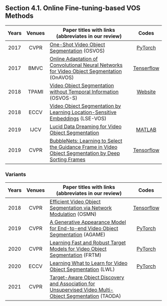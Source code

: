 ## Section 4.1. Online Fine-tuning-based VOS Methods

|Years|Venues|Paper titles with links (abbreviates in our review)|Codes|
|:-:|:-:|---|:-:|
|2017|CVPR|[One-Shot Video Object Segmentation](https://openaccess.thecvf.com/content_cvpr_2017/papers/Caelles_One-Shot_Video_Object_CVPR_2017_paper.pdf) (OSVOS)|[PyTorch](https://github.com/kmaninis/OSVOS-PyTorch)|
|2017|BMVC|[Online Adaptation of Convolutional Neural Networks for Video Object Segmentation](https://arxiv.org/pdf/1706.09364.pdf) (OnAVOS)|[Tenserflow](https://www.vision.rwth-aachen.de/page/OnAVOS)|
|2018|TPAMI|[Video Object Segmentation without Temporal Information](https://ieeexplore.ieee.org/document/8362936) (OSVOS-S)|[Website](https://cvlsegmentation.github.io/osvos-s/)|
|2018|ECCV|[Video Object Segmentation by Learning Location-Sensitive Embeddings](https://www.ecva.net/papers/eccv_2018/papers_ECCV/papers/Hai_Ci_Video_Object_Segmentation_ECCV_2018_paper.pdf) (LSE-VOS)||
|2019|IJCV|[Lucid Data Dreaming for Video Object Segmentation](https://link.springer.com/article/10.1007/s11263-019-01164-6)|[MATLAB](https://github.com/ankhoreva/LucidDataDreaming)|
|2019|CVPR|[BubbleNets: Learning to Select the Guidance Frame in Video Object Segmentation by Deep Sorting Frames](https://openaccess.thecvf.com/content_CVPR_2019/papers/Griffin_BubbleNets_Learning_to_Select_the_Guidance_Frame_in_Video_Object_CVPR_2019_paper.pdf)|[Tensorflow](https://github.com/griffbr/BubbleNets)|

### Variants

|Years|Venues|Paper titles with links (abbreviates in our review)|Codes|
|:-:|:-:|---|:-:|
|2018|CVPR|[Efficient Video Object Segmentation via Network Modulation](https://openaccess.thecvf.com/content_cvpr_2018/papers/Yang_Efficient_Video_Object_CVPR_2018_paper.pdf) (OSMN)|[Tensorflow](https://github.com/linjieyangsc/video_seg)|
|2019|CVPR|[A Generative Appearance Model for End-to-end Video Object Segmentation](https://openaccess.thecvf.com/content_CVPR_2019/papers/Johnander_A_Generative_Appearance_Model_for_End-To-End_Video_Object_Segmentation_CVPR_2019_paper.pdf) (AGAME)|[PyTorch](https://github.com/joakimjohnander/agame-vos)|
|2020|CVPR|[Learning Fast and Robust Target Models for Video Object Segmentation](https://openaccess.thecvf.com/content_CVPR_2020/papers/Robinson_Learning_Fast_and_Robust_Target_Models_for_Video_Object_Segmentation_CVPR_2020_paper.pdf) (FRTM)|[PyTorch](https://github.com/andr345/frtm-vos)|
|2020|ECCV|[Learning What to Learn for Video Object Segmentation](https://www.ecva.net/papers/eccv_2020/papers_ECCV/papers/123470766.pdf) (LWL)|[PyTorch](https://github.com/visionml/pytracking)|
|2021|CVPR|[Target-Aware Object Discovery and Association for Unsupervised Video Multi-Object Segmentation](https://openaccess.thecvf.com/content/CVPR2021/papers/Zhou_Target-Aware_Object_Discovery_and_Association_for_Unsupervised_Video_Multi-Object_Segmentation_CVPR_2021_paper.pdf) (TAODA)||

